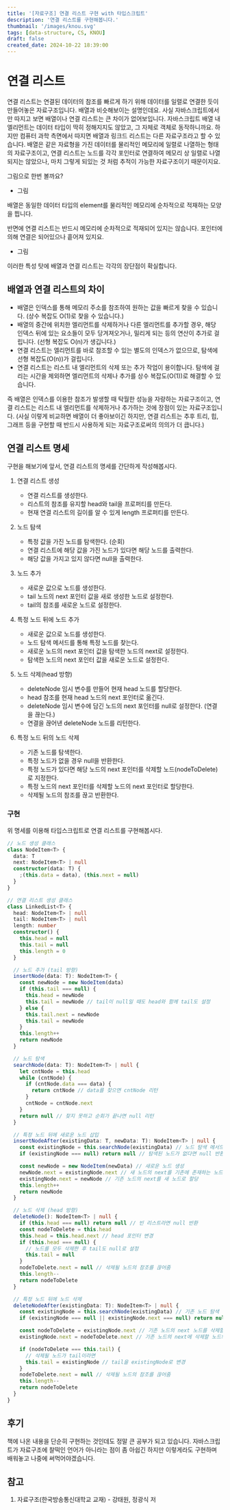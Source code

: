 ```yaml
---
title: '[자료구조] 연결 리스트 구현 with 타입스크립트'
description: '연결 리스트를 구현해봅니다.'
thumbnail: '/images/knou.svg'
tags: [data-structure, CS, KNOU]
draft: false
created_date: 2024-10-22 18:39:00
---
```


# 연결 리스트

연결 리스트는 연결된 데이터의 참조를 빠르게 하기 위해 데이터를 일렬로 연결한 듯이 만들어놓은 자료구조입니다. 배열과 비슷해보이는 설명인데요.
사실 자바스크립트에서만 따지고 보면 배열이나 연결 리스트는 큰 차이가 없어보입니다. 자바스크립트 배열 내 엘리먼트는 데이터 타입이 딱히 정해지지도 않았고, 그 자체로 객체로 동작하니까요. 하지만 컴퓨터 과학 측면에서 따지면 배열과 링크드 리스트는 다른 자료구조라고 할 수 있습니다. 배열은 같은 자료형을 가진 데이터를 물리적인 메모리에 일렬로 나열하는 형태의 자료구조이고, 연결 리스트는 노드를 각각 포인터로 연결하여 메모리 상 일렬로 나열되지는 않았으나, 마치 그렇게 되있는 것 처럼 추적이 가능한 자료구조이기 때문이지요.

그림으로 한번 볼까요?

- 그림

배열은 동일한 데이터 타입의 element를 물리적인 메모리에 순차적으로 적재하는 모양을 띕니다.

반면에 연결 리스트는 반드시 메모리에 순차적으로 적재되어 있지는 않습니다. 포인터에 의해 연결은 되어있으나 흩어져 있지요.

- 그림

이러한 특성 탓에 배열과 연결 리스트는 각각의 장단점이 확실합니다.

## 배열과 연결 리스트의 차이

- 배열은 인덱스를 통해 메모리 주소를 참조하여 원하는 값을 빠르게 찾을 수 있습니다. (상수 복잡도 O(1)로 찾을 수 있습니다.)
- 배열의 중간에 위치한 엘리먼트를 삭제하거나 다른 엘리먼트를 추가할 경우, 해당 인덱스 뒤에 있는 요소들이 모두 당겨져오거나, 밀리게 되는 등의 연산이 추가로 걸립니다. (선형 복잡도 O(n)가 생깁니다.)
- 연결 리스트는 엘리먼트를 바로 참조할 수 있는 별도의 인덱스가 없으므로, 탐색에 선형 복잡도(O(n))가 걸립니다.
- 연결 리스트는 리스트 내 엘리먼트의 삭제 또는 추가 작업이 용이합니다. 탐색에 걸리는 시간을 제외하면 엘리먼트의 삭제나 추가를 상수 복잡도(O(1))로 해결할 수 있습니다.

즉 배열은 인덱스를 이용한 참조가 발생할 때 탁월한 성능을 자랑하는 자료구조이고, 연결 리스트는 리스트 내 엘리먼트를 삭제하거나 추가하는 것에 장점이 있는 자료구조입니다.
(사실 이렇게 비교하면 배열이 더 좋아보이긴 하지만, 연결 리스트는 추후 트리, 힙, 그래프 등을 구현할 때 반드시 사용하게 되는 자료구조로써의 의의가 더 큽니다.)

## 연결 리스트 명세

구현을 해보기에 앞서, 연결 리스트의 명세를 간단하게 작성해봅시다.

<Description title="단일 연결 리스트 명세">

1. 연결 리스트 생성

   - 연결 리스트를 생성한다.
   - 리스트의 참조를 유지할 head와 tail을 프로퍼티를 만든다.
   - 현재 연결 리스트의 길이를 알 수 있게 length 프로퍼티를 만든다.

2. 노드 탐색

   - 특정 값을 가진 노드를 탐색한다. (순회)
   - 연결 리스트에 해당 값을 가진 노드가 있다면 해당 노드를 출력한다.
   - 해당 값을 가지고 있지 않다면 null을 출력한다.

3. 노드 추가

   - 새로운 값으로 노드를 생성한다.
   - tail 노드의 next 포인터 값을 새로 생성한 노드로 설정한다.
   - tail의 참조를 새로운 노드로 설정한다.

4. 특정 노드 뒤에 노드 추가

   - 새로운 값으로 노드를 생성한다.
   - 노드 탐색 메서드를 통해 특정 노드를 찾는다.
   - 새로운 노드의 next 포인터 값을 탐색한 노드의 next로 설정한다.
   - 탐색한 노드의 next 포인터 값을 새로운 노드로 설정한다.

5. 노드 삭제(head 방향)

   - deleteNode 임시 변수를 만들어 현재 head 노드를 할당한다.
   - head 참조를 현재 head 노드의 next 포인터로 옮긴다.
   - deleteNode 임시 변수에 담긴 노드의 next 포인터를 null로 설정한다. (연결을 끊는다.)
   - 연결을 끊어낸 deleteNode 노드를 리턴한다.

6. 특정 노드 뒤의 노드 삭제

   - 기존 노드를 탐색한다.
   - 특정 노드가 없을 경우 null을 반환한다.
   - 특정 노드가 있다면 해당 노드의 next 포인터를 삭제할 노드(nodeToDelete)로 지정한다.
   - 특정 노드의 next 포인터를 삭제할 노드의 next 포인터로 할당한다.
   - 삭제될 노드의 참조를 끊고 반환한다.

</Description>

### 구현

위 명세를 이용해 타입스크립트로 연결 리스트를 구현해봅시다.

```ts
// 노드 생성 클래스
class NodeItem<T> {
  data: T
  next: NodeItem<T> | null
  constructor(data: T) {
    ;(this.data = data), (this.next = null)
  }
}

// 연결 리스트 생성 클래스
class LinkedList<T> {
  head: NodeItem<T> | null
  tail: NodeItem<T> | null
  length: number
  constructor() {
    this.head = null
    this.tail = null
    this.length = 0
  }

  // 노드 추가 (tail 방향)
  insertNode(data: T): NodeItem<T> {
    const newNode = new NodeItem(data)
    if (this.tail === null) {
      this.head = newNode
      this.tail = newNode // tail이 null일 때도 head와 함께 tail도 설정
    } else {
      this.tail.next = newNode
      this.tail = newNode
    }
    this.length++
    return newNode
  }

  // 노드 탐색
  searchNode(data: T): NodeItem<T> | null {
    let cntNode = this.head
    while (cntNode) {
      if (cntNode.data === data) {
        return cntNode // data를 찾으면 cntNode 리턴
      }
      cntNode = cntNode.next
    }
    return null // 찾지 못하고 순회가 끝나면 null 리턴
  }

  // 특정 노드 뒤에 새로운 노드 삽입
  insertNodeAfter(existingData: T, newData: T): NodeItem<T> | null {
    const existingNode = this.searchNode(existingData) // 노드 탐색 메서드 활용
    if (existingNode === null) return null // 탐색된 노드가 없다면 null 반환

    const newNode = new NodeItem(newData) // 새로운 노드 생성
    newNode.next = existingNode.next // 새 노드의 next를 기존에 존재하는 노드의 next로 할당
    existingNode.next = newNode // 기존 노드의 next를 새 노드로 할당
    this.length++
    return newNode
  }

  // 노드 삭제 (head 방향)
  deleteNode(): NodeItem<T> | null {
    if (this.head === null) return null // 빈 리스트라면 null 반환
    const nodeToDelete = this.head
    this.head = this.head.next // head 포인터 변경
    if (this.head === null) {
      // 노드를 모두 삭제한 후 tail도 null로 설정
      this.tail = null
    }
    nodeToDelete.next = null // 삭제될 노드의 참조를 끊어줌
    this.length--
    return nodeToDelete
  }

  // 특정 노드 뒤에 노드 삭제
  deleteNodeAfter(existingData: T): NodeItem<T> | null {
    const existingNode = this.searchNode(existingData) // 기존 노드 탐색
    if (existingNode === null || existingNode.next === null) return null // 기존 노드가 없거나, 노드의 다음 노드가 없다면 null 반환

    const nodeToDelete = existingNode.next // 기존 노드의 next 노드를 삭제할 노드로 지정
    existingNode.next = nodeToDelete.next // 기존 노드의 next에 삭제할 노드의 next 할당

    if (nodeToDelete === this.tail) {
      // 삭제될 노드가 tail이라면
      this.tail = existingNode // tail을 existingNode로 변경
    }
    nodeToDelete.next = null // 삭제될 노드의 참조를 끊어줌
    this.length--
    return nodeToDelete
  }
}
```

## 후기

책에 나온 내용을 단순히 구현하는 것인데도 정말 큰 공부가 되고 있습니다. 자바스크립트가 자료구조에 찰떡인 언어가 아니라는 점이 좀 아쉽긴 하지만 이렇게라도 구현하며 배워놓고 나중에 써먹어야겠습니다.

## 참고

1. 자료구조(한국방송통신대학교 교재) - 강태원, 정광식 저
